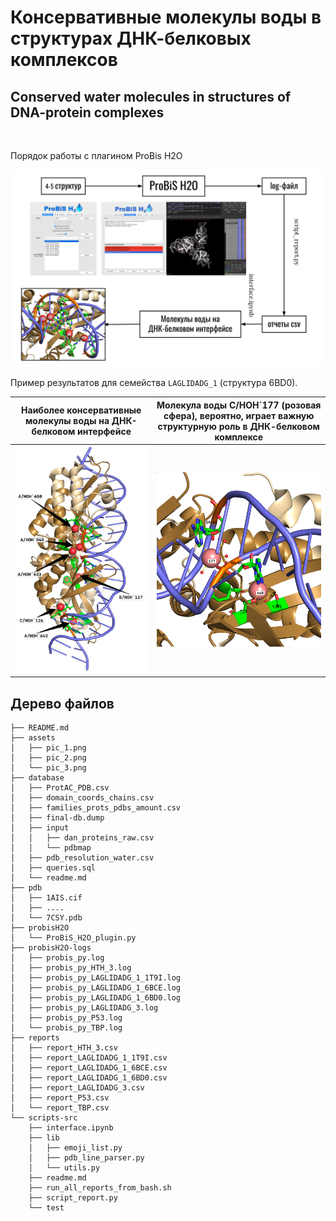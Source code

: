 # Консервативные молекулы воды в структурах ДНК-белковых комплексов
## Conserved water molecules in structures of DNA-protein complexes

<br>

Порядок работы с плагином ProBis H2O

<img src="./assets/pic_3.png">

<br>

Пример результатов для семейства `LAGLIDADG_1` (структура 6BD0).

| Наиболее консервативные молекулы воды на ДНК-белковом интерфейсе  | Молекула воды C/HOH`177 (розовая сфера), вероятно, играет важную структурную роль в ДНК-белковом комплексе |
| ------------- | ------------- |
| <img src="./assets/pic_1.png">  |       <img src="./assets/pic_2.png">  |


## Дерево файлов

```
├── README.md
├── assets
│   ├── pic_1.png
│   ├── pic_2.png
│   └── pic_3.png
├── database
│   ├── ProtAC_PDB.csv
│   ├── domain_coords_chains.csv
│   ├── families_prots_pdbs_amount.csv
│   ├── final-db.dump
│   ├── input
│   │   ├── dan_proteins_raw.csv
│   │   └── pdbmap
│   ├── pdb_resolution_water.csv
│   ├── queries.sql
│   └── readme.md
├── pdb
│   ├── 1AIS.cif
│   ├── ....
│   └── 7CSY.pdb
├── probisH2O
│   └── ProBiS_H2O_plugin.py
├── probisH2O-logs
│   ├── probis_py.log
│   ├── probis_py_HTH_3.log
│   ├── probis_py_LAGLIDADG_1_1T9I.log
│   ├── probis_py_LAGLIDADG_1_6BCE.log
│   ├── probis_py_LAGLIDADG_1_6BD0.log
│   ├── probis_py_LAGLIDADG_3.log
│   ├── probis_py_P53.log
│   └── probis_py_TBP.log
├── reports
│   ├── report_HTH_3.csv
│   ├── report_LAGLIDADG_1_1T9I.csv
│   ├── report_LAGLIDADG_1_6BCE.csv
│   ├── report_LAGLIDADG_1_6BD0.csv
│   ├── report_LAGLIDADG_3.csv
│   ├── report_P53.csv
│   └── report_TBP.csv
└── scripts-src
    ├── interface.ipynb
    ├── lib
    │   ├── emoji_list.py
    │   ├── pdb_line_parser.py
    │   └── utils.py
    ├── readme.md
    ├── run_all_reports_from_bash.sh
    ├── script_report.py
    └── test
```
